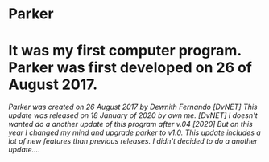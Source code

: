 # Parker

# It was my first computer program. Parker was first developed on 26 of August 2017.

*Parker was created on 26 August 2017 by Dewnith Fernando [DvNET]
This update was released on 18 January of 2020 by own me. [DvNET]
I doesn't wanted do a another update of this program after v.04 [2020]
But on this year I changed my mind and upgrade parker to v1.0.
This update includes a lot of new features than previous releases.
I didn't decided to do a another update....*
